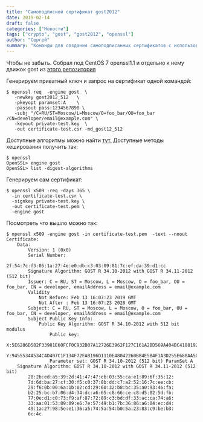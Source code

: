 ```yaml
---
title: "Самоподписной сертификат gost2012"
date: 2019-02-14
draft: false
categories: ["Новости"]
tags: ["crypto", "gost", "gost2012", "openssl"]
author: "Сергей"
summary: "Команды для создания самоподписанных сертификатов с использованием российского стандарта шифрования ГОСТ 2012."
---
```


Чтобы не забыть. Собрал под CentOS 7 openssl1.1 и отдельно к нему движок gost из [этого репозитория](https://github.com/gost-engine/engine)

Генерируем приватный ключ и запрос на сертификат одной командой:

```
$ openssl req  -engine gost  \
   -newkey gost2012_512   \
   -pkeyopt paramset:A    \
   -passout pass:1234567890 \
   -subj "/C=RU/ST=Moscow/L=Moscow/O=foo_bar/OU=foo_bar
/CN=developer/email@example.com" \
   -keyout private-test.key  \
   -out certificate-test.csr -md_gost12_512
```

Доступные алгоритмы можно найти [тут.](https://github.com/gost-engine/engine/blob/master/README.gost)
Доступные методы хеширования получить так:

```
$ openssl
OpenSSL> engine gost
OpenSSL> list -digest-algorithms
```

Генерируем сам сертификат:

```
$ openssl x509 -req -days 365 \
  -in certificate-test.csr \
  -signkey private-test.key \
  -out certificate-test.pem \
  -engine gost
```

Посмотреть что вышло можно так:

```
$ openssl x509 -engine gost -in certificate-test.pem  -text --noout 
Certificate: 
    Data: 
        Version: 1 (0x0) 
        Serial Number: 
            2f:54:7c:f3:05:1a:27:4e:e0:db:c3:03:09:81:7c:ef:da:39:d1:cc 
        Signature Algorithm: GOST R 34.10-2012 with GOST R 34.11-2012 (512 bit) 
        Issuer: C = RU, ST = Moscow, L = Moscow, O = foo_bar, OU = foo_bar, CN = developer, emailAddress = email@example.com 
        Validity 
            Not Before: Feb 13 16:07:23 2019 GMT 
            Not After : Feb 13 16:07:23 2020 GMT 
        Subject: C = RU, ST = Moscow, L = Moscow, O = foo_bar, OU = foo_bar, CN = developer, emailAddress = email@example.com 
        Subject Public Key Info: 
            Public Key Algorithm: GOST R 34.10-2012 with 512 bit modulus 
                Public key: 
                    X:5E6286D582F33981E60FCF0C932B07A12726E3962F127C161A2BD569A404BC41881922F3F8B6FD402FE1BA093FD04F9AF489EE0637ED18D58FCC8724747494A4 
                    Y:9455534A534C4D407C1F134F72FAB196D1110E48042260B84E5B4F1A3D255E688AA5C57580D6718C1713584869316F7D452ABC698FBAF3D5AF0BB6BEF1F8D3F8 
                Parameter set: GOST R 34.10-2012 (512 bit) ParamSet A 
    Signature Algorithm: GOST R 34.10-2012 with GOST R 34.11-2012 (512 bit) 
        28:2b:ed:a5:39:2d:41:47:47:eb:03:55:ca:e1:89:6f:35:12: 
        7d:6d:ba:27:cf:30:f5:c0:37:8b:dd:c7:a2:52:16:7c:ee:cb: 
        29:f6:0b:00:6a:1b:02:cd:29:60:32:b8:bc:35:a0:93:46:fa: 
        b2:25:bc:b7:06:d4:34:dc:a6:65:c8:66:ce:c8:d5:02:5d:fb: 
        77:0e:d1:c0:73:f9:af:87:72:89:c3:bd:df:33:ac:ca:74:a6: 
        33:aa:01:53:89:09:e6:7e:57:49:b1:7b:36:86:a6:04:ec:d4: 
        49:1a:27:98:5e:e1:36:a5:74:5a:54:b0:5a:23:83:c9:be:b3: 
        6c:4c
```